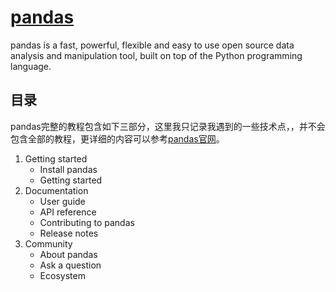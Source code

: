 # [pandas](https://pandas.pydata.org/)

pandas is a fast, powerful, flexible and easy to use open source data analysis and manipulation tool, built on top of the Python programming language.

## 目录

pandas完整的教程包含如下三部分，这里我只记录我遇到的一些技术点，，并不会包含全部的教程，更详细的内容可以参考[pandas官网](https://pandas.pydata.org/)。

1. Getting started
   - Install pandas
   - Getting started
2. Documentation
   - User guide
   - API reference
   - Contributing to pandas
   - Release notes
3. Community
   - About pandas
   - Ask a question
   - Ecosystem

